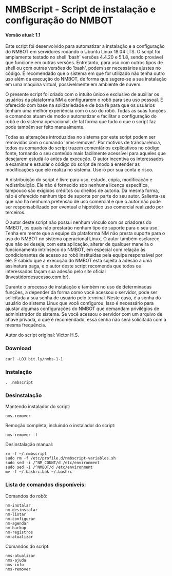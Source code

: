 # NMBScript - Script de instalação e configuração do NMBOT
#### Versão atual: 1.1

Este script foi desenvolvido para automatizar a instalação e a configuração do NMBOT em servidores rodando o Ubuntu Linux 18.04 LTS. O script foi amplamente testado no shell 'bash' versões 4.4.20 e 5.1.8, sendo provável que funcione em outras versões. Entretanto, para uso com outros tipos de shell ou com outras versões do 'bash', podem ser necessários ajustes no código. É recomendado que o sistema em que for utilizado não tenha outro uso além da execução do NMBOT, de forma que sugere-se a sua instalação em uma máquina virtual, possivelmente em ambiente de nuvem.

O presente script foi criado com o intuito único e exclusivo de auxiliar os usuários da plataforma NM a configurarem o robô para seu uso pessoal. É oferecido com base na solidariedade e de boa fé para que os usuários tenham uma melhor experiência com o uso do robô. Todas as suas funções e comandos atuam de modo a automatizar e facilitar a configuração do robô e do sistema operacional, de tal forma que tudo o que o script faz pode também ser feito manualmente.

Todas as alterações introduzidas no sistema por este script podem ser removidas com o comando 'nms-remover'. Por motivos de transparência, todos os comandos do script trazem comentários explicativos no código fonte, tornando o seu conteúdo mais facilmente acessível para aqueles que desejarem estudá-lo antes da execução. O autor incentiva os interessados a examinar e estudar o código do script de modo a entender as modificações que ele realiza no sistema. Use-o por sua conta e risco.

A distribuição do script é livre para uso, estudo, cópia, modificação e redistribuição. Ele não é fornecido sob nenhuma licença específica, tampouco são exigidos créditos ou direitos de autoria. Da mesma forma, não é oferecido nenhum tipo de suporte por parte do seu autor. Salienta-se que não há nenhuma pretensão de uso comercial e que o autor não pode ser responsabilizado por eventual e hipotético uso comercial realizado por terceiros.

O autor deste script não possui nenhum vínculo com os criadores do NMBOT, os quais não prestarão nenhum tipo de suporte para o seu uso. Tenha em mente que a equipe da plataforma NM não presta suporte para o uso do NMBOT no sistema operacional Linux. O autor também esclarece que não se deseja, com esta aplicação, alterar de qualquer maneira o funcionamento intrínseco do NMBOT, em especial com relação às condicionantes de acesso ao robô instituídas pela equipe responsável por ele. É sabido que a execução do NMBOT está sujeita à adesão a uma assinatura paga, e o autor deste script recomenda que todos os interessados façam sua adesão pelo site oficial (investidordesucesso.com.br).

Durante o processo de instalação e também no uso de determinadas funções, a depender da forma como você acessou o servidor, pode ser solicitada a sua senha de usuário pelo terminal. Neste caso, é a senha do usuário do sistema Linux que você configurou. Isso é necessário para ajustar algumas configurações do NMBOT que demandam privilégios de administrador do sistema. Se você acessou o servidor com um arquivo de chave privada, o que é recomendado, essa senha não será solicitada com a mesma frequência.

Autor do script original: Victor H.S.

### Download
    curl -LOJ bit.ly/nmbs-1-1

### Instalação
    . .nmbscript

### Desinstalação

Mantendo instalador do script:

    nms-remover

Remoção completa, incluindo o instalador do script:

    nms-remover -f

Desinstalação manual:

    rm -f ~/.nmbscript
    sudo rm -f /etc/profile.d/nmbscript-variables.sh
    sudo sed -i /^NM_COUNT/d /etc/environment
    sudo sed -i /^NMBOT/d /etc/environment
    mv -f ~/.bashrc.bak ~/.bashrc

### Lista de comandos disponíveis:

Comandos do robô:

    nm-instalar
    nm-desinstalar
    nm-listar
    nm-configurar
    nm-agendar
    nm-backup
    nm-registros
    nm-atualizar

Comandos do script:

    nms-atualizar
    nms-ajuda
    nms-info
    nms-remover
